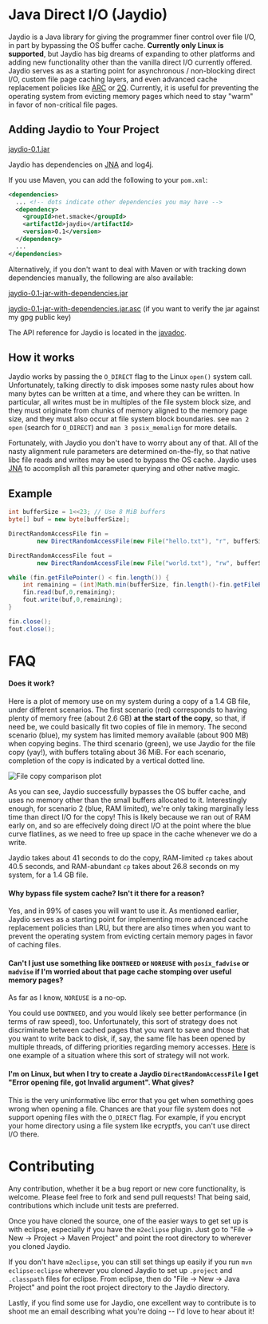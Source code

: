 Java Direct I/O (Jaydio)
========================

Jaydio is a Java library for giving the programmer finer control over
file I/O, in part by bypassing the OS buffer cache. **Currently only Linux is
supported**, but Jaydio has big dreams of expanding to other platforms
and adding new functionality other than the vanilla direct I/O currently
offered. Jaydio serves as as a starting point for asynchronous / non-blocking direct I/O,
custom file page caching layers, and even advanced cache replacement policies
like [ARC](http://dbs.uni-leipzig.de/file/ARC.pdf)
or [2Q](http://www.inf.fu-berlin.de/lehre/WS06/DBS-Tech/Reader/2QBufferManagement.pdf).
Currently, it is useful for preventing the operating system from evicting
memory pages which need to stay "warm" in favor of non-critical file pages.



Adding Jaydio to Your Project
-----------------------------

[jaydio-0.1.jar](https://oss.sonatype.org/service/local/repositories/releases/content/net/smacke/jaydio/0.1/jaydio-0.1.jar)

Jaydio has dependencies on [JNA](https://github.com/twall/jna) and log4j.

If you use Maven, you can add the following to your `pom.xml`:

```xml
<dependencies>
  ... <!-- dots indicate other dependencies you may have -->
  <dependency>
    <groupId>net.smacke</groupId>
    <artifactId>jaydio</artifactId>
    <version>0.1</version>
  </dependency>
  ...
</dependencies>
```

Alternatively, if you don't want to deal with Maven or
with tracking down dependencies manually, the following are also available:

[jaydio-0.1-jar-with-dependencies.jar](http://smacke.net/jaydio/jaydio-0.1-jar-with-dependencies.jar)

[jaydio-0.1-jar-with-dependencies.jar.asc](http://smacke.net/jaydio/jaydio-0.1-jar-with-dependencies.jar.asc)
(if you want to verify the jar against my gpg public key)

The API reference for Jaydio is located in the [javadoc](http://smacke.net/jaydio/javadoc/index.html).

How it works
------------

Jaydio works by passing the `O_DIRECT` flag to the Linux `open()` system call.
Unfortunately, talking directly to disk imposes some nasty rules about how
many bytes can be written at a time, and where they can be written. In particular,
all writes must be in multiples of the file system block size, and they must
originate from chunks of memory aligned to the memory page size, and they must
also occur at file system block boundaries.
see `man 2 open` (search for `O_DIRECT`) and `man 3 posix_memalign` for
more details.

Fortunately, with Jaydio you don't have to worry about any of that. All of the
nasty alignment rule parameters are determined on-the-fly, so that native
libc file reads and writes may be used to bypass the OS cache. Jaydio uses
[JNA](https://github.com/twall/jna/) to accomplish all this parameter
querying and other native magic.

Example
-------

```java
int bufferSize = 1<<23; // Use 8 MiB buffers
byte[] buf = new byte[bufferSize];

DirectRandomAccessFile fin = 
        new DirectRandomAccessFile(new File("hello.txt"), "r", bufferSize);

DirectRandomAccessFile fout =
        new DirectRandomAccessFile(new File("world.txt"), "rw", bufferSize);

while (fin.getFilePointer() < fin.length()) {
    int remaining = (int)Math.min(bufferSize, fin.length()-fin.getFilePointer());
    fin.read(buf,0,remaining);
    fout.write(buf,0,remaining);
}

fin.close();
fout.close();
```


FAQ
===

#### Does it work?

Here is a plot of memory use on my system during a copy of a 1.4 GB file, under
different scenarios. The first scenario (red) corresponds to having plenty
of memory free (about 2.6 GB) **at the start of the copy**, so that, if need be, we could basically fit two
copies of file in memory. The second scenario (blue), my system has limited memory
available (about 900 MB) when copying begins. The third scenario (green), we use Jaydio for the file
copy (yay!), with buffers totaling about 36 MiB.
For each scenario, completion of the copy is indicated by a vertical dotted line.

![File copy comparison plot](http://smacke.net/jaydio/img/jaydio-cp-plot.png)

As you can see, Jaydio successfully bypasses the OS buffer cache,
and uses no memory other than the small buffers allocated to it.
Interestingly enough, for scenario 2 (blue, RAM limited), we're only
taking marginally less time than direct I/O for the copy! This is likely
because we ran out of RAM early on, and so are effecively doing direct I/O
at the point where the blue curve flatlines, as we need to free up space
in the cache whenever we do a write.

Jaydio takes about 41 seconds to do the copy, RAM-limited `cp` takes
about 40.5 seconds, and RAM-abundant `cp` takes about 26.8 seconds
on my system, for a 1.4 GB file.

#### Why bypass file system cache? Isn't it there for a reason?

Yes, and in 99% of cases you will want to use it. As mentioned earlier,
Jaydio serves as a starting point for implementing more advanced cache
replacement policies than LRU, but there are also times when you want
to prevent the operating system from evicting certain memory pages in
favor of caching files.


#### Can't I just use something like `DONTNEED` or `NOREUSE` with `posix_fadvise` or `madvise` if I'm worried about that page cache stomping over useful memory pages?

As far as I know, `NOREUSE` is a no-op.

You could use `DONTNEED`, and you would likely see better performance (in terms of raw speed), too. Unfortunately,
this sort of strategy does not discriminate between cached pages that you want to save and those
that you want to write back to disk, if, say, the same file has been opened by multiple threads,
of differing priorities regarding memory accesses.
[Here](http://blog.mikemccandless.com/2010/06/lucene-and-fadvisemadvise.html) is one example of a
situation where this sort of strategy will not work.


#### I'm on Linux, but when I try to create a Jaydio `DirectRandomAccessFile` I get "Error opening file, got Invalid argument". What gives?

This is the very uninformative libc error that you get when something goes
wrong when opening a file. Chances are that your file system does not support
opening files with the `O_DIRECT` flag. For example, if you encrypt your home
directory using a file system like ecryptfs, you can't use direct I/O there.


Contributing
============

Any contribution, whether it be a bug report or new core functionality,
is welcome. Please feel free to fork and send pull requests! That being
said, contributions which include unit tests are preferred.

Once you have cloned the source, one of the easier ways to get set up
is with eclipse, especially if you have the `m2eclipse` plugin. Just go
to "File -> New -> Project -> Maven Project" and point the root directory to wherever
you cloned Jaydio.

If you don't have `m2eclipse`, you can still set things
up easily if you run `mvn eclipse:eclipse` wherever you cloned Jaydio to set up
`.project` and `.classpath` files for eclipse. From eclipse, then do
"File -> New -> Java Project" and point the root project directory to the Jaydio directory.

Lastly, if you find some use for Jaydio, one excellent way to contribute is
to shoot me an email describing what you're doing -- I'd love to hear about it!
